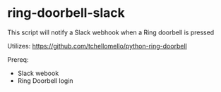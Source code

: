 # ring-doorbell-slack
This script will notify a Slack webhook when a Ring doorbell is pressed

Utilizes: https://github.com/tchellomello/python-ring-doorbell

Prereq:
* Slack webook
* Ring Doorbell login
